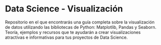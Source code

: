 # Data Science - Visualización
Repositorio en el que encontrarás una guía completa sobre la visualización de datos utilizando las bibliotecas de Python: Matplotlib, Pandas y Seaborn. Teoría, ejemplos y recursos que te ayudarán a crear visualizaciones atractivas e informativas para tus proyectos de Data Science.
